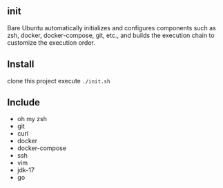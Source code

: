 ## init
Bare Ubuntu automatically initializes and configures components such as zsh, docker, docker-compose, git, etc., and builds the execution chain to customize the execution order.
## Install 
clone this project
execute `./init.sh`
## Include
- oh my zsh
- git
- curl
- docker
- docker-compose
- ssh
- vim
- jdk-17
- go


